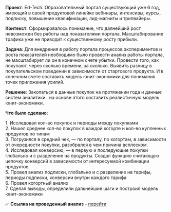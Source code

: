 <p><strong>Проект</strong>: <span>Ed-Tech. Образовательный портал существующий уже 6 год, имеющий в своей продуктовой линейке вебинары, интенсивы, курсы, подписку, повышение квалификации, лид-магниты и трипвайеры.</span></p>
<p><strong>Контекст</strong>: <span>Сформировалось понимание, что далнейший рост невозможен без работы над показателями портала. Масштабирование трафика уже не приводит к существенному росту прибыли.</span></p>
<p><strong>Задача</strong>: <span>Для внедрения в работу портала процессов экспериментов и роста показателей необходимо было провести анализ работы портала, не масштабирует ли он в конечном счете убытки. Провести того, как покупают, через сколько времени, за сколько. Выявить разницу в покупательском поведении в зависимости от стартового продукта. И в конечном счете составить модель юнит-экономики для понимания точек приложения усилий.</span></p>
<p><strong>Решение</strong>: Закопаться в данные покупок на протяжении года и данные систем аналитики.&nbsp; на основе этого составить реалистичную модель юнит-экономики.</p>
<p><strong>Что было сделано</strong>:</p>
<p>1. Исследовал кол-во покупок и периоды между покупками<br />2.&nbsp;Нашел среднее кол-во покупок в каждой когорте и кол-во купленных продуктов по типам<br />3. Погрузился в средний чек, &mdash; по порталу, по когортам, в зависимости от очередности покупки, разобрался в чем причина всплеском. <br />4. Исследовал конверсию, &mdash; в первую и последующие покупки глобально и с разделение на продукты. Создал функцию считающую цепочку конверсий в зависимости от интересуемой комбинации продуктов.<br />5. Провел анализ подписки, глобально и с разделение на тарифы, периоды подписки, конверсии внутри каждого тарифа<br />6. Провел когортный анализ <br />7. Сделал выводы, определили дальнейшие шаги и построил модель юнит-экономики</p>
<p>✅ <strong>Ссылка на проведенный анализ</strong> - <a href="https://nbviewer.org/github/artem-ilienkov/product_analysis_ed_tech/blob/414c68fd9c08d4a6f97f30b626f12e6c0824678c/ed_tech.ipynb" target="_blank" rel="noopener">перейти</a></p>
